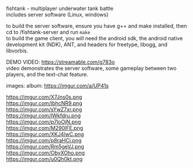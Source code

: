 fishtank - multiplayer underwater tank battle  
includes server software (Linux, windows)

to build the server software, ensure you have g++ and make installed, then cd to /fishtank-server and run `make`  
to build the game client, you will need the android sdk, the android native development kit (NDK), ANT, and headers for freetype, libogg, and libvorbis.

DEMO VIDEO: https://streamable.com/g783o  
video demonstrates the server software, some gameplay between two players, and the text-chat feature.

images:
album: https://imgur.com/a/UP41s

https://imgur.com/X7Jns0s.png  
https://imgur.com/IbhcNR9.png  
https://imgur.com/sYwZ7xr.png  
https://imgur.com/IWkfdru.png  
https://imgur.com/p7loOjN.png  
https://imgur.com/M290lFE.png  
https://imgur.com/XKJ4lwC.png  
https://imgur.com/p8raHCi.png  
https://imgur.com/Rm5geVJ.png  
https://imgur.com/ObyXOho.png  
https://imgur.com/u0Qh0kt.png  

